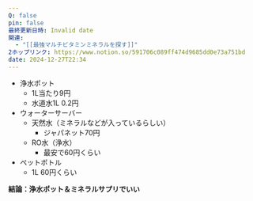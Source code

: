 ```yaml
---
Q: false
pin: false
最終更新日時: Invalid date
関連:
  - "[[最強マルチビタミンミネラルを探す]]"
2ホップリンク: https://www.notion.so/591706c089ff474d9685dd0e73a751bd
date: 2024-12-27T22:34
---
```

  

- 浄水ポット
    - 1L当たり9円
    - 水道水1L 0.2円
- ウォーターサーバー
    - 天然水（ミネラルなどが入っているらしい）
        - ジャパネット70円
    - RO水（浄水）
        - 最安で60円くらい
- ペットボトル
    - 1L 60円くらい

**結論：浄水ポット＆ミネラルサプリでいい**